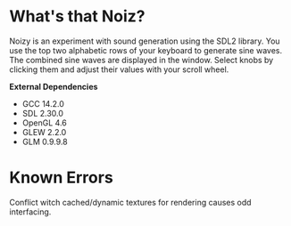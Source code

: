 # What's that Noiz?
Noizy is an experiment with sound generation using the SDL2 library.
You use the top two alphabetic rows of your keyboard to generate sine waves.
The combined sine waves are displayed in the window.
Select knobs by clicking them and adjust their values with your scroll wheel.

**External Dependencies**
- GCC 14.2.0
- SDL 2.30.0
- OpenGL 4.6
- GLEW 2.2.0
- GLM 0.9.9.8

# Known Errors
Conflict witch cached/dynamic textures for rendering causes odd interfacing.